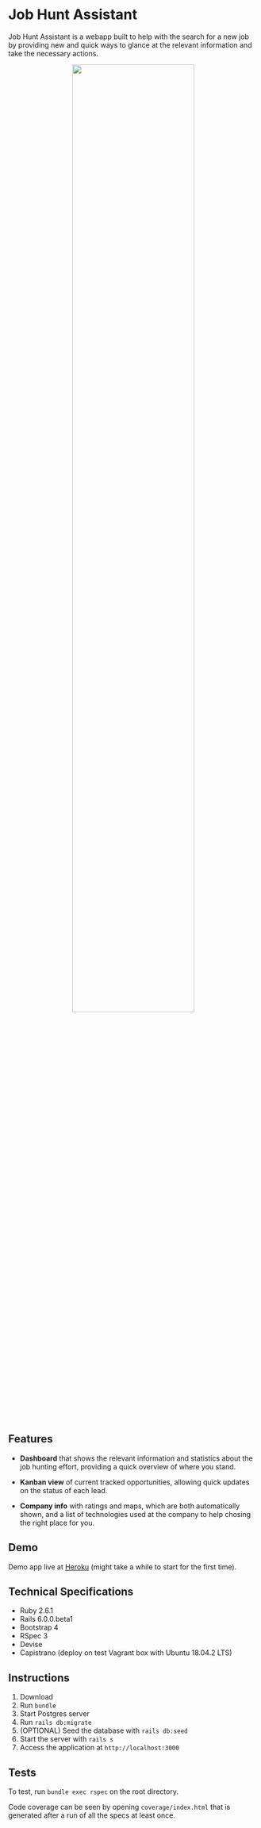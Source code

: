 # Job Hunt Assistant

Job Hunt Assistant is a webapp built to help with the search for a new job by
providing new and quick ways to glance at the relevant information and take the
necessary actions.

<p align="center">
  <img src="public/assets/jha-demo.gif"width="70%"align="center" >
</p>

## Features

- **Dashboard** that shows the relevant information and statistics about the job
  hunting effort, providing a quick overview of where you stand.

- **Kanban view** of current tracked opportunities, allowing quick updates on
  the status of each lead.

- **Company info** with ratings and maps, which are both automatically shown,
  and a list of technologies used at the company to help chosing the right place
  for you.

## Demo

Demo app live at [Heroku](http://hugocbp-job-hunt-assistant.herokuapp.com)
(might take a while to start for the first time).

## Technical Specifications

- Ruby 2.6.1
- Rails 6.0.0.beta1
- Bootstrap 4
- RSpec 3
- Devise
- Capistrano (deploy on test Vagrant box with Ubuntu 18.04.2 LTS)

## Instructions

1. Download
2. Run `bundle`
3. Start Postgres server
4. Run `rails db:migrate`
5. (OPTIONAL) Seed the database with `rails db:seed`
6. Start the server with `rails s`
7. Access the application at `http://localhost:3000`

## Tests

To test, run `bundle exec rspec` on the root directory.

Code coverage can be seen by opening `coverage/index.html` that is generated
after a run of all the specs at least once.
